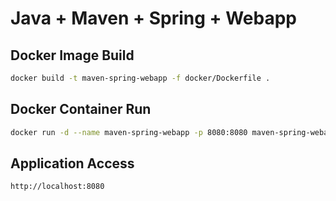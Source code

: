 # Java + Maven + Spring + Webapp

## Docker Image Build

```bash
docker build -t maven-spring-webapp -f docker/Dockerfile .
```

## Docker Container Run

```bash
docker run -d --name maven-spring-webapp -p 8080:8080 maven-spring-webapp
```

## Application Access

```bash
http://localhost:8080
```